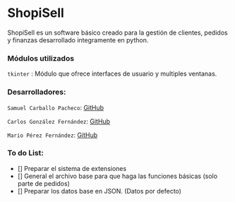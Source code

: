 # ShopiSell
ShopiSell es un software básico creado para la gestión de clientes, pedidos y finanzas desarrollado integramente en python.
### Módulos utilizados
  `tkinter` : Módulo que ofrece interfaces de usuario y multiples ventanas.
  
### Desarrolladores:
  `Samuel Carballo Pacheco`: [GitHub](http://github.com/MarioP-Dev)
  
  `Carlos González Fernández`: [GitHub](http://github.com/MarioP-Dev)
  
  `Mario Pérez Fernández`: [GitHub](http://github.com/MarioP-Dev)
  
### To do List:
- [] Preparar el sistema de extensiones
- [] General el archivo base para que haga las funciones básicas (solo parte de pedidos)
- [] Preparar los datos base en JSON. (Datos por defecto)
